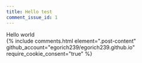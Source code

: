 ```yaml
---
title: Hello test
comment_issue_id: 1
---
```

<div class="post-content">
Hello world
</div>
<script src="/js/jquery.min.js"></script>
{% include comments.html element=".post-content" github_account="egorich239/egorich239.github.io" require_cookie_consent="true" %}
